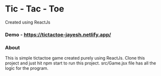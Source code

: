 # Tic - Tac - Toe

Created using ReactJs

### Demo - https://tictactoe-jayesh.netlify.app/

### About 

This is simple tictactoe game created purely using ReactJs. Clone this project and just hit npm start to run this project. src/Game.jsx file has all the logic for the program.
